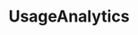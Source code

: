 ---
layout: redoc_page
title: 'UsageAnalytics'
categories: api_docs
swagger: ../api_docs/UsageAnalytics.yml
permalink: ../pages/api_explorer/UsageAnalytics
---